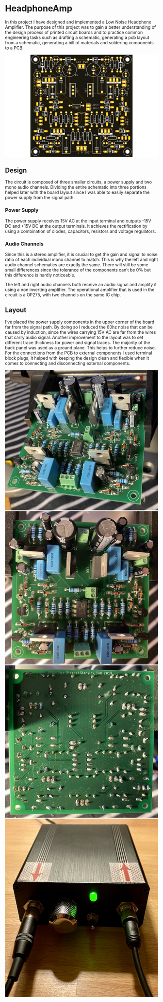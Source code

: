 # HeadphoneAmp

In this project I have designed and implemented a Low Noise Headphone Amplifier. The purpose of this project was to gain a better understanding of the design process of printed circuit boards and to practice common engineering tasks such as drafting a schematic, generating a pcb layout from a schematic, generating a bill of materials and soldering components to a PCB.

![pcb layout](PCBOverview/Components.png)

## Design

The circuit is composed of three smaller circuits, a power supply and two mono
audio channels.
Dividing the entire schematic into three portions helped later with the board layout since I was able to easily separate the power supply from the signal path.

### Power Supply

The power supply receives 15V AC at the input terminal and outputs -15V DC and +15V DC at the output terminals. It achieves the rectification by using a combination of diodes, capacitors, resistors and voltage regulators.

### Audio Channels

Since this is a stereo amplifier, it is crucial to get the gain and signal to noise ratio of each individual mono channel to match. This is why the left and right audio channel schematics are exactly the same. There will still be some small differences since the tolerance of the components can’t be 0% but this difference is hardly noticeable.

The left and right audio channels both receive an audio signal and amplify it using a non inverting amplifier. The operational amplifier that is used in the circuit is a OP275, with two channels on the same IC chip.

## Layout

I’ve placed the power supply components in the upper corner of the board far from the signal path. By doing so I reduced the 60hz noise that can be caused by induction, since the wires carrying 15V AC are far from the wires that carry audio signal.
Another improvement to the layout was to set different trace thickness for power and signal traces.
The majority of the back panel was used as a ground plane. This helps to further reduce noise. For the connections from the PCB to external components I used terminal block plugs, it helped with keeping the design clean and flexible when it comes to connecting and disconnecting external components.

![soldered pcb](Photos/Board.jpg)
![soldered pcb](Photos/Board2.jpg)
![soldered pcb](Photos/Joints.jpg)
![enclosure](Photos/Amp.jpg)

